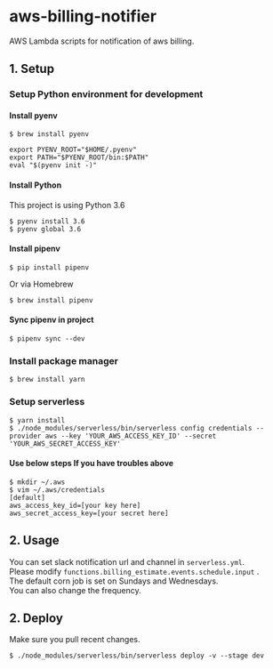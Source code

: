 # aws-billing-notifier
AWS Lambda scripts for notification of aws billing.

## 1. Setup

### Setup Python environment for development

#### Install pyenv

```
$ brew install pyenv
```

```
export PYENV_ROOT="$HOME/.pyenv"
export PATH="$PYENV_ROOT/bin:$PATH"
eval "$(pyenv init -)"
```

#### Install Python

This project is using Python 3.6

```
$ pyenv install 3.6
$ pyenv global 3.6
```

#### Install pipenv

```
$ pip install pipenv
```

Or via Homebrew

```
$ brew install pipenv
```

#### Sync pipenv in project

```
$ pipenv sync --dev
```

### Install package manager

```
$ brew install yarn
```

### Setup serverless

```
$ yarn install
$ ./node_modules/serverless/bin/serverless config credentials --provider aws --key 'YOUR_AWS_ACCESS_KEY_ID' --secret 'YOUR_AWS_SECRET_ACCESS_KEY'
```

#### Use below steps If you have troubles above

```
$ mkdir ~/.aws
$ vim ~/.aws/credentials 
[default]
aws_access_key_id=[your key here]
aws_secret_access_key=[your secret here]
```

## 2. Usage
You can set slack notification url and channel in `serverless.yml`.  
Please modify `functions.billing_estimate.events.schedule.input` .  
The default corn job is set on Sundays and Wednesdays.   
You can also change the frequency.  

## 2. Deploy

Make sure you pull recent changes.

```
$ ./node_modules/serverless/bin/serverless deploy -v --stage dev
```

